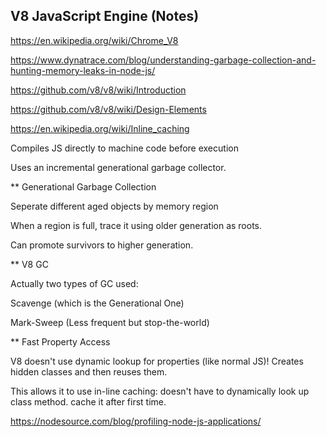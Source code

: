 ## V8 JavaScript Engine (Notes)

https://en.wikipedia.org/wiki/Chrome_V8

https://www.dynatrace.com/blog/understanding-garbage-collection-and-hunting-memory-leaks-in-node-js/

https://github.com/v8/v8/wiki/Introduction

https://github.com/v8/v8/wiki/Design-Elements

https://en.wikipedia.org/wiki/Inline_caching

Compiles JS directly to machine code before execution

Uses an incremental generational garbage collector. 

** Generational Garbage Collection

Seperate different aged objects by memory region

When a region is full, trace it  using older generation as roots. 

Can promote survivors to higher generation.

** V8 GC

Actually two types of GC used:

Scavenge (which is the Generational One)

Mark-Sweep (Less frequent but stop-the-world)

** Fast Property Access

V8 doesn't use dynamic lookup for properties (like normal JS)! Creates hidden classes and then reuses them.

This allows it to use in-line caching: doesn't have to dynamically look up class method. cache it after first time.

https://nodesource.com/blog/profiling-node-js-applications/

